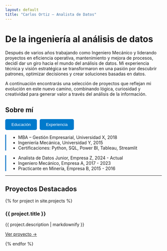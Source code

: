 ```yaml
---
layout: default
title: "Carlos Ortiz — Analista de Datos"
---
```


<div class="profile">
  <h1>De la ingeniería al análisis de datos</h1>
  <p>Después de varios años trabajando como Ingeniero Mecánico y liderando proyectos en eficiencia operativa, mantenimiento y mejora de procesos, decidí dar un giro hacia el mundo del análisis de datos.
Mi experiencia técnica y visión estratégica se transformaron en una pasión por descubrir patrones, optimizar decisiones y crear soluciones basadas en datos.</p>
  <p>A continuación encontrarás una selección de proyectos que reflejan mi evolución en este nuevo camino, combinando lógica, curiosidad y creatividad para generar valor a través del análisis de la información.</p>
</div>



<section id="about">
  <h2>Sobre mí</h2>

  <div class="tabs">
    <button class="tab-button" onclick="openTab(event, 'educacion')">Educación</button>
    <button class="tab-button" onclick="openTab(event, 'experiencia')">Experiencia</button>
  </div>

  <div id="educacion" class="tab-content">
    <ul>
      <li>MBA – Gestión Empresarial, Universidad X, 2018</li>
      <li>Ingeniería Mecánica, Universidad Y, 2015</li>
      <li>Certificaciones: Python, SQL, Power BI, Tableau, Streamlit</li>
    </ul>
  </div>

  <div id="experiencia" class="tab-content">
    <ul>
      <li>Analista de Datos Junior, Empresa Z, 2024 - Actual</li>
      <li>Ingeniero Mecánico, Empresa A, 2017 - 2023</li>
      <li>Practicante en Minería, Empresa B, 2015 - 2016</li>
    </ul>
  </div>
</section>

<script>
function openTab(evt, tabName) {
  // Ocultar todos los contenidos
  var i, tabcontent, tabbuttons;
  tabcontent = document.getElementsByClassName("tab-content");
  for (i = 0; i < tabcontent.length; i++) {
    tabcontent[i].style.display = "none";
  }

  // Eliminar la clase active de todos los botones
  tabbuttons = document.getElementsByClassName("tab-button");
  for (i = 0; i < tabbuttons.length; i++) {
    tabbuttons[i].className = tabbuttons[i].className.replace(" active", "");
  }

  // Mostrar el contenido seleccionado
  document.getElementById(tabName).style.display = "block";
  evt.currentTarget.className += " active";
}

// Inicialmente, no mostrar ningún contenido
var tabcontent = document.getElementsByClassName("tab-content");
for (var i = 0; i < tabcontent.length; i++) {
  tabcontent[i].style.display = "none";
}
</script>

<style>
.tab-button {
  background-color: #007acc;
  color: white;
  border: none;
  padding: 10px 20px;
  cursor: pointer;
  margin-right: 5px;
  border-radius: 5px;
}

.tab-button:hover {
  background-color: #005fa3;
}

.tab-button.active {
  background-color: #005fa3;
}

.tab-content {
  margin-top: 15px;
  border-left: 3px solid #007acc;
  padding-left: 15px;
}
</style>





<hr>

<h2>Proyectos Destacados</h2>

<div class="projects">
  {% for project in site.projects %}
    <div class="project-card">
      <h3>{{ project.title }}</h3>
      <p class="project-description">{{ project.description | markdownify }}</p>
      <a href="{{ project.link }}" target="_blank">Ver proyecto →</a>
    </div>
    <p> </p>
    <p> </p>
  <p> </p>
  {% endfor %}
</div>
